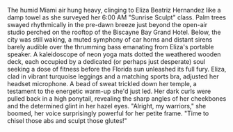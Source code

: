 The humid Miami air hung heavy, clinging to Eliza Beatriz Hernandez like a damp towel as she surveyed her 6:00 AM "Sunrise Sculpt" class.  Palm trees swayed rhythmically in the pre-dawn breeze just beyond the open-air studio perched on the rooftop of the Biscayne Bay Grand Hotel.  Below, the city was still waking, a muted symphony of car horns and distant sirens barely audible over the thrumming bass emanating from Eliza's portable speaker.  A kaleidoscope of neon yoga mats dotted the weathered wooden deck, each occupied by a dedicated (or perhaps just desperate) soul seeking a dose of fitness before the Florida sun unleashed its full fury. Eliza, clad in vibrant turquoise leggings and a matching sports bra, adjusted her headset microphone. A bead of sweat trickled down her temple, a testament to the energetic warm-up she'd just led.  Her dark curls were pulled back in a high ponytail, revealing the sharp angles of her cheekbones and the determined glint in her hazel eyes. "Alright, my warriors," she boomed, her voice surprisingly powerful for her petite frame. "Time to chisel those abs and sculpt those glutes!"
